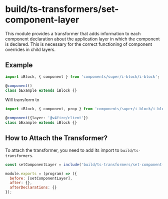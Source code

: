 # build/ts-transformers/set-component-layer

This module provides a transformer that adds information to each component declaration about the application layer
in which the component is declared.
This is necessary for the correct functioning of component overrides in child layers.

## Example

```typescript
import iBlock, { component } from 'components/super/i-block/i-block';

@component()
class bExample extends iBlock {}
```

Will transform to

```typescript
import iBlock, { component, prop } from 'components/super/i-block/i-block';

@component({layer: '@v4fire/client'})
class bExample extends iBlock {}
```

## How to Attach the Transformer?

To attach the transformer, you need to add its import to `build/ts-transformers`.

```js
const setComponentLayer = include('build/ts-transformers/set-component-layer');

module.exports = (program) => ({
  before: [setComponentLayer],
  after: {},
  afterDeclarations: {}
});
```
